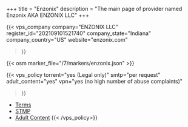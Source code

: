 +++
title = "Enzonix"
description = "The main page of provider named Enzonix AKA ENZONIX LLC"
+++

{{< vps_company
company="ENZONIX LLC"
register_id="202109101521740"
company_state="Indiana"
company_country="US"
website="enzonix.com"
>}}

{{< osm marker_file="/7/markers/enzonix.json" >}}

{{< vps_policy
torrent="yes (Legal only)"
smtp="per request"
adult_content="yes"
vpn="yes (no high number of abuse complaints)"
>}}
* [Terms](https://enzonix.com/legal.html)
* [STMP](https://lowendtalk.com/discussion/comment/4387315/#Comment_4387315)
* [Adult Content](https://lowendtalk.com/discussion/comment/4385527/#Comment_4385527)
{{< /vps_policy>}}
